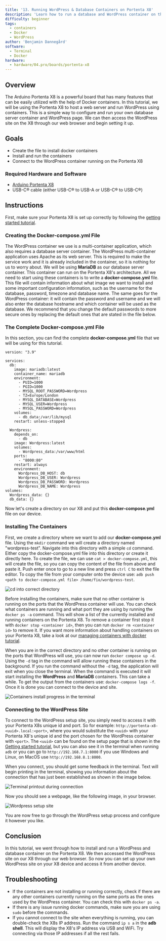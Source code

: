 ```yaml
---
title: '13. Running WordPress & Database Containers on Portenta X8'
description: 'Learn how to run a database and WordPress container on the Portenta X8'
difficulty: beginner
tags:
  - containers
  - Docker
  - WordPress
author: 'Benjamin Dannegård'
software:
  - Terminal
  - Docker
hardware:
  - hardware/04.pro/boards/portenta-x8
---
```


## Overview

The Arduino Portenta X8 is a powerful board that has many features that can be easily utilized with the help of Docker containers. In this tutorial, we will be using the Portenta X8 to host a web server and run WordPress using containers. This is a simple way to configure and run your own database server container and WordPress page. We can then access the WordPress site on the X8 through our web browser and begin setting it up.

## Goals

- Create the file to install docker containers
- Install and run the containers
- Connect to the WordPress container running on the Portenta X8

### Required Hardware and Software

- [Arduino Portenta X8](https://store.arduino.cc/products/portenta-x8)
- USB-C® cable (either USB-C® to USB-A or USB-C® to USB-C®)

## Instructions

First, make sure your Portenta X8 is set up correctly by following the [getting started tutorial](https://docs.arduino.cc/tutorials/portenta-x8/out-of-the-box).

### Creating the Docker-compose.yml File

The WordPress container we use is a multi-container application, which also requires a database server container. The WordPress multi-container application uses Apache as its web server. This is required to make the service work and it is already included in the container, so it is nothing for us to worry about. We will be using **MariaDB** as our database server container. This container can run on the Portenta X8's architecture. All we need to start using these containers is to write a **docker-compose.yml** file. This file will contain information about what image we want to install and some important configuration information, such as the username for the database, password, timezone and database name. The same goes for the WordPress container: it will contain the password and username and we will also enter the database hostname and which container will be used as the database. We recommend that you change the default passwords to more secure ones by replacing the default ones that are stated in the file below.


### The Complete Docker-compose.yml File

In this section, you can find the complete **docker-compose.yml** file that we will be using for this tutorial.

```
version: "3.9"
    
services:
  db:
    image: mariadb:latest
    container_name: mariadb
    environment:
      - PUID=1000
      - PGID=1000
      - MYSQL_ROOT_PASSWORD=Wordpress
      - TZ=Europe/London
      - MYSQL_DATABASE=Wordpress
      - MYSQL_USER=Wordpress
      - MYSQL_PASSWORD=Wordpress
    volumes:
      - db_data:/var/lib/mysql
    restart: unless-stopped
    
  Wordpress:
    depends_on:
      - db
    image: Wordpress:latest
    volumes:
      - Wordpress_data:/var/www/html
    ports:
      - "8000:80"
    restart: always
    environment:
      Wordpress_DB_HOST: db
      Wordpress_DB_USER: Wordpress
      Wordpress_DB_PASSWORD: Wordpress
      Wordpress_DB_NAME: Wordpress
volumes:
  Wordpress_data: {}
  db_data: {}
```

Now let's create a directory on our X8 and put this **docker-compose.yml** file on our device.

### Installing The Containers

First, we create a directory where we want to add our **docker-compose.yml** file. Using the `mkdir` command we will create a directory named "wordpress-test". Navigate into this directory with a simple `cd` command. Either copy the docker-compose.yml file into this directory or create it directly here. To create the file, we can use `cat > docker-compose.yml`, this will create the file, so you can copy the content of the file from above and paste it. Push enter once to go to a new line and press `ctrl C` to exit the file editor. To copy the file from your computer onto the device use: `adb push <path to docker-compose.yml file> /home/fio/wordpress-test`.

![cd into correct directory](assets/webserver-mkdir.png)

Before installing the containers, make sure that no other container is running on the ports that the WordPress container will use. You can check what containers are running and what port they are using by running the `docker ps -a` command. This will show a list of the currently installed and running containers on the Portenta X8. To remove a container first stop it with `docker stop <container id>`, then you can run `docker rm <container id>` to remove it. If you want more information about handling containers on your Portenta X8, take a look at our [managing containers with docker tutorial](https://docs.arduino.cc/tutorials/portenta-x8/docker-container).

When you are in the correct directory and no other container is running on the ports that WordPress will use, you can now run `docker compose up -d`. Using the `-d` tag in the command will allow running these containers in the background. If you run the command without the `-d` tag, the application will exit when you close the terminal. When the command is executed it will start installing the **WordPress** and **MariaDB** containers. This can take a while. To get the output from the containers use: `docker-compose logs -f`. Once it is done you can connect to the device and site.

![Containers install progress in the terminal](assets/webserver-container-install.png)

### Connecting to the WordPress Site

To connect to the WordPress setup site, you simply need to access it with your Portenta X8s unique id and port. So for example: `http://portenta-x8-<uuid>.local:<port>`, where you would substitute the `<uuid>` with your Portenta X8's unique id and the port chosen for the WordPress container with `<port>`. The `<uuid>` can be found on the setup page that is shown in the [Getting started tutorial](https://docs.arduino.cc/tutorials/portenta-x8/out-of-the-box), but you can also see it in the terminal when running `adb` or you can go to `http://192.168.7.1:8000` if you use Windows and Linux, on MacOS use `http://192.168.8.1:8000`.

When you connect, you should get some feedback in the terminal. Text will begin printing in the terminal, showing you information about the connection that has just been established as shown in the image below.

![Terminal printout during connection](assets/webserver-connect-terminal.png)

Now you should see a webpage, like the following image, in your browser.

![Wordpress setup site](assets/webserver-wordpress-site.png)

You are now free to go through the WordPress setup process and configure it however you like.

## Conclusion

In this tutorial, we went through how to install and run a WordPress and database container on the Portenta X8. We then accessed the WordPress site on our X8 through our web browser. So now you can set up your own WordPress site on your X8 device and access it from another device.


## Troubleshooting

- If the containers are not installing or running correctly, check if there are any other containers currently running on the same ports as the ones used by the WordPress container. You can check this with ``docker ps -a``.
- If there is any issue running docker commands, make sure you are using ``sudo`` before the commands.
- If you cannot connect to the site when everything is running, you can double-check the X8s IP address. Run the command `ip s a` in the **adb shell**. This will display the X8's IP address via USB and WiFi. Try connecting via those IP addresses if all the rest fails.
